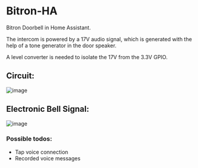 # Bitron-HA
Bitron Doorbell in Home Assistant.

The intercom is powered by a 17V audio signal, which is generated with the help of a tone generator in the door speaker.

A level converter is needed to isolate the 17V from the 3.3V GPIO.

## Circuit:
![image](https://github.com/Gamer08YT/Bitron-HA/assets/31771657/6b753a1b-5900-42e2-b213-8a6084dac13a)

## Electronic Bell Signal:
![image](https://github.com/Gamer08YT/Bitron-HA/assets/31771657/96e70948-ba1d-422c-b5eb-39a9d1180ad7)


### Possible todos:
- Tap voice connection
- Recorded voice messages
